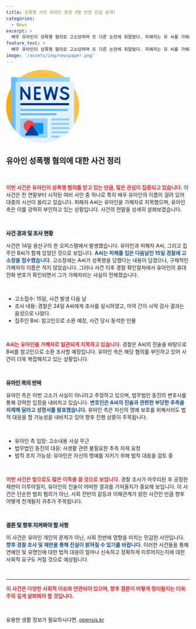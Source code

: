 ```yaml
---
title: 성폭행 사건 유아인 포함 3명 반전 진실 공개!
categories:
  - News
excerpt: >
  배우 유아인이 성폭행 혐의로 고소당하며 또 다른 논란에 휘말렸다. 피해자는 유 씨를 가해자로 지목, 경찰은 사건 당일 함께 있었던 집주인도 조사할 계획이다. 유 씨 측은 혐의를 강하게 부인하고 있다. 사건의 진실은 과연 무엇일까?
feature_text: >
  배우 유아인이 성폭행 혐의로 고소당하며 또 다른 논란에 휘말렸다. 피해자는 유 씨를 가해자로 지목, 경찰은 사건 당일 함께 있었던 집주인도 조사할 계획이다. 유 씨 측은 혐의를 강하게 부인하고 있다. 사건의 진실은 과연 무엇일까?
image: '/assets/img/newspaper.png'
---
```


<p><img src="/assets/img/newspaper.png" alt="kimp 속보" /></p>

<h2 data-ke-size="size26">유아인 성폭행 혐의에 대한 사건 정리</h2>

<p data-ke-size="size16">&nbsp;</p>

<p><b><span style="color: #ee2323;">이번 사건은 유아인이 성폭행 혐의를 받고 있는 만큼, 많은 관심이 집중되고 있습니다.</span></b> 이 사건은 전 연말부터 시작된 여러 사안 중 하나로 특히 배우 유아인의 이름이 걸려 있어 대중의 시선이 쏠리고 있습니다. 피해자 A씨는 유아인을 가해자로 지목했으며, 유아인 측은 이를 강력히 부인하고 있는 상황입니다. 사건의 전말을 상세히 살펴보겠습니다.</p>

<p data-ke-size="size16">&nbsp;</p>

<p><b><span style="background-color: #21538527;">사건 경과 및 조사 현황</span></b></p>

<p>사건은 14일 용산구의 한 오피스텔에서 발생했습니다. 유아인과 피해자 A씨, 그리고 집주인 B씨가 함께 있었던 것으로 보입니다. 
<b><span style="color: #1a5490;">A씨는 피해를 입은 다음날인 15일 경찰에 고소장을 접수했습니다.</span></b> 고소장에는 A씨가 성폭행을 당했다는 내용이 담겼으나, 구체적인 가해자의 이름은 적지 않았습니다. 그러나 사건 이후 경찰 확인절차에서 유아인의 휴대전화 번호가 확인되면서 그가 가해자라는 사실이 전해졌습니다.</p>

<p data-ke-size="size16">&nbsp;</p>

<ul>
    <li>고소접수: 15일, 사건 발생 다음 날</li>
    <li>조사 내용: 경찰은 24일 A씨에게 조사를 실시하였고, 마약 간이 시약 검사 결과는 음성으로 나왔다.</li>
    <li>집주인 B씨: 참고인으로 소환 예정, 사건 당시 동석한 인물</li>
</ul>

<p data-ke-size="size16">&nbsp;</p>

<p><b><span style="color: #ee2323;">A씨는 유아인을 가해자로 일관되게 지목하고 있습니다.</span></b> 경찰은 A씨의 진술을 바탕으로 B씨를 참고인으로 소환 조사할 예정입니다. 유아인 측은 해당 혐의를 부인하고 있어 사건이 더욱 복잡해지고 있는 상황입니다.</p>

<p data-ke-size="size16">&nbsp;</p>

<p><b><span style="background-color: #21538527;">유아인 측의 반박</span></b></p>

<p>유아인 측은 이번 고소가 사실이 아니라고 주장하고 있으며, 법무법인 동진의 변호사를 통해 강력한 입장을 내비치고 있습니다. 
<b><span style="color: #1a5490;">변호인은 A씨의 진술과 관련한 부당한 추측을 자제해 달라고 성명서를 발표했습니다.</span></b> 유아인 측은 자신의 명예 보호를 위해서라도 법적 대응을 할 가능성을 내비치고 있어 향후 진행 상황이 주목됩니다.</p>

<p data-ke-size="size16">&nbsp;</p>

<ul>
    <li>유아인 측 입장: 고소내용 사실 무근</li>
    <li>법무법인 동진의 대응: 사생활 관련 불필요한 추측 자제 요청</li>
    <li>법적 조치 가능성: 유아인은 자신의 명예를 지키기 위해 법적 대응을 검토 중</li>
</ul>

<p data-ke-size="size16">&nbsp;</p>

<p><b><span style="color: #ee2323;">이번 사건은 앞으로도 많은 이목을 끌 것으로 보입니다.</span></b> 경찰 조사가 마무리된 후 공정한 재판이 이루어질지, 유아인의 진술이 어떠한 결과를 가져올지가 중요해 보입니다. 이 사건은 단순한 범죄 혐의가 아닌, 사회 전반의 갈등과 이해관계가 얽힌 사건인 만큼 향후 어떻게 전개될지 귀추가 주목됩니다.</p>

<p data-ke-size="size16">&nbsp;</p>

<p><b><span style="background-color: #21538527;">결론 및 향후 지켜봐야 할 사항</span></b></p>

<p>이 사건은 유아인 개인의 문제가 아닌, 사회 전반에 영향을 미치는 민감한 사안입니다. 
<b><span style="color: #1a5490;">향후 경찰 조사 및 재판을 통해 진실이 밝혀질 수 있기를 바랍니다.</span></b> 이러한 사건들을 통해 연예인 및 유명인에 대한 법적 대응이 얼마나 신속하고 정확하게 이루어지는지에 대한 사회적 요구도 커질 것으로 예상됩니다.</p>

<p data-ke-size="size16">&nbsp;</p>

<hr />

<p><b><span style="color: #ee2323;">이 사건은 다양한 사회적 이슈와 연관되어 있으며, 향후 결론이 어떻게 정리될지는 더욱 주의 깊게 살펴봐야 할 것입니다.</span></b> </p>

<p data-ke-size="size16">&nbsp;</p>
유용한 생활 정보가 필요하시다면, <a href="https://opensis.kr" rel="dofollow">opensis.kr</a>


